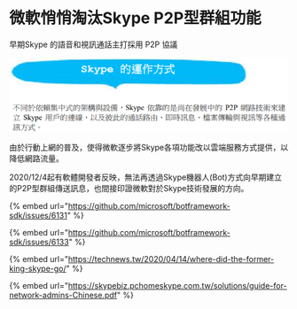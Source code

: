# 微軟悄悄淘汰Skype P2P型群組功能

早期Skype 的語音和視訊通話主打採用 P2P 協議

![2006年10月30日 2.0 Beta 中文版 Skype Network Administrator’s Guide](<../.gitbook/assets/image (2) (1).png>)

由於行動上網的普及，使得微軟逐步將Skype各項功能改以雲端服務方式提供，以降低網路流量。

2020/12/4起有軟體開發者反映，無法再透過Skype機器人(Bot)方式向早期建立的P2P型群組傳送訊息，也間接印證微軟對於Skype技術發展的方向。

{% embed url="https://github.com/microsoft/botframework-sdk/issues/6131" %}

{% embed url="https://github.com/microsoft/botframework-sdk/issues/6133" %}

{% embed url="https://technews.tw/2020/04/14/where-did-the-former-king-skype-go/" %}

{% embed url="https://skypebiz.pchomeskype.com.tw/solutions/guide-for-network-admins-Chinese.pdf" %}
